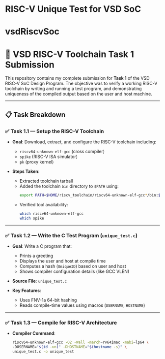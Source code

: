 # RISC-V Unique Test for VSD SoC
# vsdRiscvSoc
# 🧠 VSD RISC-V Toolchain Task 1 Submission

This repository contains my complete submission for **Task 1** of the VSD RISC-V SoC Design Program. The objective was to verify a working RISC-V toolchain by writing and running a test program, and demonstrating uniqueness of the compiled output based on the user and host machine.

---

## 📋 Task Breakdown

### ✅ Task 1.1 — Setup the RISC-V Toolchain

- **Goal**: Download, extract, and configure the RISC-V toolchain including:
  - `riscv64-unknown-elf-gcc` (cross compiler)
  - `spike` (RISC-V ISA simulator)
  - `pk` (proxy kernel)

- **Steps Taken**:
  - Extracted toolchain tarball
  - Added the toolchain `bin` directory to `$PATH` using:
    ```bash
    export PATH=$HOME/riscv_toolchain/riscv64-unknown-elf-gcc*/bin:$PATH
    ```
  - Verified tool availability:
    ```bash
    which riscv64-unknown-elf-gcc
    which spike
    ```

---

### ✅ Task 1.2 — Write the C Test Program (`unique_test.c`)

- **Goal**: Write a C program that:
  - Prints a greeting
  - Displays the user and host at compile time
  - Computes a hash (`UniqueID`) based on user and host
  - Shows compiler configuration details (like GCC VLEN)

- **Source File**: `unique_test.c`

- **Key Features**:
  - Uses FNV-1a 64-bit hashing
  - Reads compile-time values using macros (`USERNAME`, `HOSTNAME`)

---

### ✅ Task 1.3 — Compile for RISC-V Architecture

- **Compiler Command**:
  ```bash
  riscv64-unknown-elf-gcc -O2 -Wall -march=rv64imac -mabi=lp64 \
  -DUSERNAME="$(id -un)" -DHOSTNAME="$(hostname -s)" \
  unique_test.c -o unique_test
